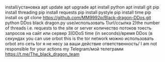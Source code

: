 install/установка 
apt update 
apt upgrade 
apt install python 
apt install git
pip install threading
pip install requests
pip install pystyle
pip install time 
pip install os
git clone https://github.com/MM9992p/Black-dragon-DDos.git
python DDos black dragon.py
use/использовать
1)url/ссылка 
2)the number of threads i.e. requests to the site or server
количество потоков тоесть запросов на сайт или сервер
3)DDoS time (in seconds)/время DDos (в секундах
you can use orbot this is the tor network
можно использовать orbot это сеть tor
я не несу за ваши действие ответственность/
I am not responsible for your actions
my Telegram/мой телеграмм
https://t.me/The_black_dragon_team
